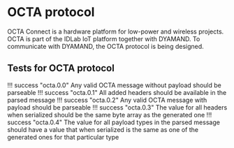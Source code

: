 # OCTA protocol

OCTA Connect is a hardware platform for low-power and wireless projects. OCTA is part of the IDLab IoT platform together with DYAMAND. To communicate with DYAMAND, the OCTA protocol is being designed.

## Tests for OCTA protocol

!!! success "octa.0.0"
     Any valid OCTA message without payload should be parseable
!!! success "octa.0.1"
     All added headers should be available in the parsed message
!!! success "octa.0.2"
     Any valid OCTA message with payload should be parseable
!!! success "octa.0.3"
     The value for all headers when serialized should be the same byte array as the generated one
!!! success "octa.0.4"
     The value for all payload types in the parsed message should have a value that when serialized is the same as one of the generated ones for that particular type
